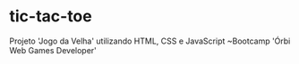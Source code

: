 # tic-tac-toe
Projeto 'Jogo da Velha' utilizando HTML, CSS e JavaScript ~Bootcamp 'Órbi Web Games Developer'
